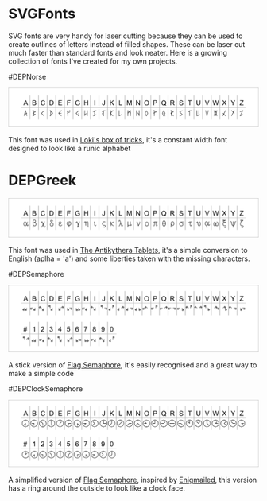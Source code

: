 # SVGFonts
SVG fonts are very handy for laser cutting because they can be used to create outlines of letters instead of filled shapes. These can be laser cut much faster than standard fonts and look neater. Here is a growing collection of fonts I've created for my own projects.

#DEPNorse

![DEP Norse Example](/DEPNorse.png)

This font was used in [Loki's box of tricks](https://www.kickstarter.com/projects/msraynsford/lokis-box-of-tricks), it's a constant width font designed to look like a runic alphabet

# DEPGreek

![DEP Greek Example](/DEPGreek.png)

This font was used in [The Antikythera Tablets](https://www.donteatpuzzles.com/tablets), it's a simple conversion to English (aplha = 'a') and some liberties taken with the missing characters.


#DEPSemaphore

![DEP Semaphore Example](/DEPSemaphore.png)

A stick version of [Flag Semaphore](https://en.wikipedia.org/wiki/Flag_semaphore), it's easily recognised and a great way to make a simple code

#DEPClockSemaphore

![DEP Semaphore Clock Example](/DEPSemaphoreClock.png)

A simplified version of [Flag Semaphore](https://en.wikipedia.org/wiki/Flag_semaphore), inspired by [Enigmailed](https://enigmailed.com/), this version has a ring around the outside to look like a clock face.
